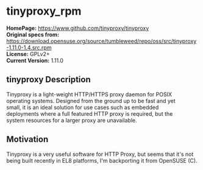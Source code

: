 # tinyproxy_rpm

**HomePage:** https://www.github.com/tinyproxy/tinyproxy  
**Original specs from:** https://download.opensuse.org/source/tumbleweed/repo/oss/src/tinyproxy-1.11.0-1.4.src.rpm  
**License:**    GPLv2+  
**Current Version:**    1.11.0

## tinyproxy Description

Tinyproxy is a light-weight HTTP/HTTPS proxy daemon for POSIX  
operating systems. Designed from the ground up to be fast and yet  
small, it is an ideal solution for use cases such as embedded  
deployments where a full featured HTTP proxy is required, but the  
system resources for a larger proxy are unavailable.  


## Motivation

Tinyproxy is a very useful software for HTTP Proxy, but seems that it's not being built recently in EL8 platforms, I'm backporting it from OpenSUSE (C).
